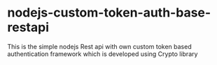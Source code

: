 # nodejs-custom-token-auth-base-restapi
This is the simple nodejs Rest api with own custom token based authentication framework which is developed using Crypto library
